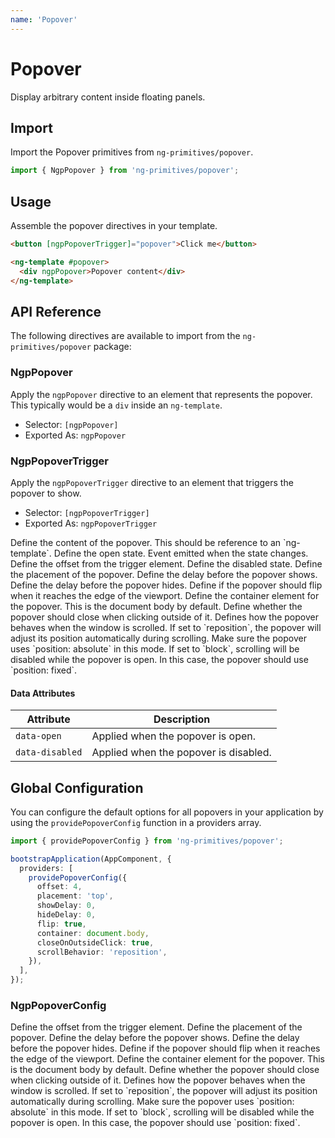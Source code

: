 ```yaml
---
name: 'Popover'
---
```


# Popover

Display arbitrary content inside floating panels.

<docs-example name="popover"></docs-example>

## Import

Import the Popover primitives from `ng-primitives/popover`.

```ts
import { NgpPopover } from 'ng-primitives/popover';
```

## Usage

Assemble the popover directives in your template.

```html
<button [ngpPopoverTrigger]="popover">Click me</button>

<ng-template #popover>
  <div ngpPopover>Popover content</div>
</ng-template>
```

## API Reference

The following directives are available to import from the `ng-primitives/popover` package:

### NgpPopover

Apply the `ngpPopover` directive to an element that represents the popover. This typically would be a `div` inside an `ng-template`.

- Selector: `[ngpPopover]`
- Exported As: `ngpPopover`

### NgpPopoverTrigger

Apply the `ngpPopoverTrigger` directive to an element that triggers the popover to show.

- Selector: `[ngpPopoverTrigger]`
- Exported As: `ngpPopoverTrigger`

<response-field name="ngpPopoverTrigger" type="TemplateRef">
  Define the content of the popover. This should be reference to an `ng-template`.
</response-field>

<response-field name="ngpPopoverTriggerOpen" type="boolean" default="false">
  Define the open state.
</response-field>

<response-field name="ngpPopoverTriggerOpenChange"  type="boolean">
  Event emitted when the state changes.
</response-field>

<response-field name="ngpPopoverTriggerOffset" type="number" default="0">
  Define the offset from the trigger element.
</response-field>

<response-field name="ngpPopoverTriggerDisabled" type="boolean" default="false">
  Define the disabled state.
</response-field>

<response-field name="ngpPopoverTriggerPlacement" type="'top' | 'right' | 'bottom' | 'left'" default="bottom">
  Define the placement of the popover.
</response-field>

<response-field name="ngpPopoverTriggerShowDelay" type="number" default="0">
  Define the delay before the popover shows.
</response-field>

<response-field name="ngpPopoverTriggerHideDelay" type="number" default="0">
  Define the delay before the popover hides.
</response-field>

<response-field name="ngpPopoverTriggerFlip" type="boolean" default="true">
  Define if the popover should flip when it reaches the edge of the viewport.
</response-field>

<response-field name="ngpPopoverTriggerContainer" type="HTMLElement">
  Define the container element for the popover. This is the document body by default.
</response-field>

<response-field name="ngpPopoverTriggerCloseOnOutsideClick" type="boolean" default="true">
  Define whether the popover should close when clicking outside of it.
</response-field>

<response-field name="ngpPopoverTriggerScrollBehavior" type="reposition | block" default="reposition">
Defines how the popover behaves when the window is scrolled. If set to `reposition`, the popover will adjust its position automatically during scrolling. Make sure the popover uses `position: absolute` in this mode. If set to `block`, scrolling will be disabled while the popover is open. In this case, the popover should use `position: fixed`.
</response-field>

#### Data Attributes

| Attribute       | Description                           |
| --------------- | ------------------------------------- |
| `data-open`     | Applied when the popover is open.     |
| `data-disabled` | Applied when the popover is disabled. |

## Global Configuration

You can configure the default options for all popovers in your application by using the `providePopoverConfig` function in a providers array.

```ts
import { providePopoverConfig } from 'ng-primitives/popover';

bootstrapApplication(AppComponent, {
  providers: [
    providePopoverConfig({
      offset: 4,
      placement: 'top',
      showDelay: 0,
      hideDelay: 0,
      flip: true,
      container: document.body,
      closeOnOutsideClick: true,
      scrollBehavior: 'reposition',
    }),
  ],
});
```

### NgpPopoverConfig

<response-field name="offset" type="number">
  Define the offset from the trigger element.
</response-field>

<response-field name="placement" type="'top' | 'right' | 'bottom' | 'left'">
  Define the placement of the popover.
</response-field>

<response-field name="showDelay" type="number">
  Define the delay before the popover shows.
</response-field>

<response-field name="hideDelay" type="number">
  Define the delay before the popover hides.
</response-field>

<response-field name="flip" type="boolean">
  Define if the popover should flip when it reaches the edge of the viewport.
</response-field>

<response-field name="container" type="HTMLElement">
  Define the container element for the popover. This is the document body by default.
</response-field>

<response-field name="closeOnOutsideClick" type="boolean">
  Define whether the popover should close when clicking outside of it.
</response-field>

<response-field name="scrollBehavior" type="reposition | block">
Defines how the popover behaves when the window is scrolled. If set to `reposition`, the popover will adjust its position automatically during scrolling. Make sure the popover uses `position: absolute` in this mode. If set to `block`, scrolling will be disabled while the popover is open. In this case, the popover should use `position: fixed`.
</response-field>

